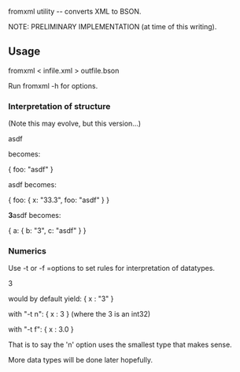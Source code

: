 fromxml utility -- converts XML to BSON.

NOTE: PRELIMINARY IMPLEMENTATION (at time of this writing).

## Usage

  fromxml <options> < infile.xml > outfile.bson

Run fromxml -h for options.

### Interpretation of structure

(Note this may evolve, but this version...)

<foo>asdf</foo>

becomes:

{ foo: "asdf" }

<foo x=33.3>asdf</foo> becomes:

{ foo: { x: "33.3", foo: "asdf" } }

<a><b>3</b><c>asdf</c></a> becomes:

{ a: { b: "3", c: "asdf" } }

### Numerics

Use -t <options> or -f <field>=options to set rules for interpretation of datatypes.

<x>3</x>

would by default yield: { x : "3" }

with "-t n": { x : 3 } (where the 3 is an int32)

with "-t f": { x : 3.0 }

That is to say the 'n' option uses the smallest type that makes sense.

More data types will be done later hopefully.

